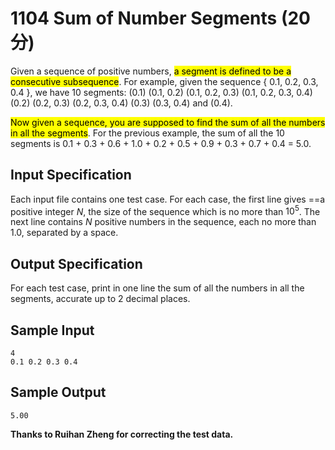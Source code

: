 # 1104 Sum of Number Segments (20 分)

Given a sequence of positive numbers, <mark>a segment is defined to be a consecutive subsequence</mark>. For example, given the sequence { 0.1, 0.2, 0.3, 0.4 }, we have 10 segments: (0.1) (0.1, 0.2) (0.1, 0.2, 0.3) (0.1, 0.2, 0.3, 0.4) (0.2) (0.2, 0.3) (0.2, 0.3, 0.4) (0.3) (0.3, 0.4) and (0.4).

<mark>Now given a sequence, you are supposed to find the sum of all the numbers in all the segments</mark>. For the previous example, the sum of all the 10 segments is 0.1 + 0.3 + 0.6 + 1.0 + 0.2 + 0.5 + 0.9 + 0.3 + 0.7 + 0.4 = 5.0.

## Input Specification

Each input file contains one test case. For each case, the first line gives ==a positive integer $N$, the size of the sequence which is no more than $10^5$. The next line contains $N$ positive numbers in the sequence, each no more than 1.0, separated by a space.

## Output Specification

For each test case, print in one line the sum of all the numbers in all the segments, accurate up to 2 decimal places.

## Sample Input

    4
    0.1 0.2 0.3 0.4

## Sample Output

    5.00

**Thanks to Ruihan Zheng for correcting the test data.**
